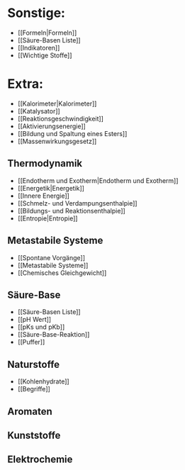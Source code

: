 
# Sonstige:
- [[Formeln|Formeln]]
- [[Säure-Basen Liste]]
- [[Indikatoren]]
- [[Wichtige Stoffe]]


# Extra:
- [[Kalorimeter|Kalorimeter]]
- [[Katalysator]]
- [[Reaktionsgeschwindigkeit]]
- [[Aktivierungsenergie]]
- [[Bildung und Spaltung eines Esters]]
- [[Massenwirkungsgesetz]]


## Thermodynamik
- [[Endotherm und Exotherm|Endotherm und Exotherm]]
- [[Energetik|Energetik]]
- [[Innere Energie]]
- [[Schmelz- und Verdampungsenthalpie]]
- [[Bildungs- und Reaktionsenthalpie]]
- [[Entropie|Entropie]]


## Metastabile Systeme
- [[Spontane Vorgänge]]
- [[Metastabile Systeme]]
- [[Chemisches Gleichgewicht]]


## Säure-Base
- [[Säure-Basen Liste]]
- [[pH Wert]]
- [[pKs und pKb]]
- [[Säure-Base-Reaktion]]
- [[Puffer]]


## Naturstoffe
- [[Kohlenhydrate]]
- [[Begriffe]]

## Aromaten

## Kunststoffe

## Elektrochemie
